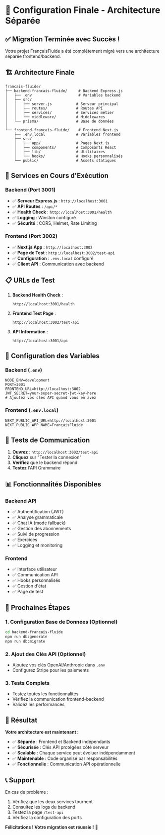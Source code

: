 # 🎉 Configuration Finale - Architecture Séparée

## ✅ **Migration Terminée avec Succès !**

Votre projet FrançaisFluide a été complètement migré vers une architecture séparée frontend/backend.

## 🏗️ **Architecture Finale**

```
francais-fluide/
├── backend-francais-fluide/     # Backend Express.js
│   ├── .env                     # Variables backend
│   ├── src/
│   │   ├── server.js           # Serveur principal
│   │   ├── routes/             # Routes API
│   │   ├── services/           # Services métier
│   │   └── middleware/         # Middlewares
│   └── prisma/                 # Base de données
│
└── frontend-francais-fluide/    # Frontend Next.js
    ├── .env.local              # Variables frontend
    ├── src/
    │   ├── app/                # Pages Next.js
    │   ├── components/         # Composants React
    │   ├── lib/                # Utilitaires
    │   └── hooks/              # Hooks personnalisés
    └── public/                 # Assets statiques
```

## 🚀 **Services en Cours d'Exécution**

### **Backend** (Port 3001)
- ✅ **Serveur Express.js** : `http://localhost:3001`
- ✅ **API Routes** : `/api/*`
- ✅ **Health Check** : `http://localhost:3001/health`
- ✅ **Logging** : Winston configuré
- ✅ **Sécurité** : CORS, Helmet, Rate Limiting

### **Frontend** (Port 3002)
- ✅ **Next.js App** : `http://localhost:3002`
- ✅ **Page de Test** : `http://localhost:3002/test-api`
- ✅ **Configuration** : `.env.local` configuré
- ✅ **Client API** : Communication avec backend

## 📋 **URLs de Test**

1. **Backend Health Check** :
   ```
   http://localhost:3001/health
   ```

2. **Frontend Test Page** :
   ```
   http://localhost:3002/test-api
   ```

3. **API Information** :
   ```
   http://localhost:3001/api
   ```

## 🔧 **Configuration des Variables**

### **Backend** (`.env`)
```env
NODE_ENV=development
PORT=3001
FRONTEND_URL=http://localhost:3002
JWT_SECRET=your-super-secret-jwt-key-here
# Ajoutez vos clés API quand vous en avez
```

### **Frontend** (`.env.local`)
```env
NEXT_PUBLIC_API_URL=http://localhost:3001
NEXT_PUBLIC_APP_NAME=FrançaisFluide
```

## 🧪 **Tests de Communication**

1. **Ouvrez** : `http://localhost:3002/test-api`
2. **Cliquez** sur "Tester la connexion"
3. **Vérifiez** que le backend répond
4. **Testez** l'API Grammaire

## 📊 **Fonctionnalités Disponibles**

### **Backend API**
- ✅ Authentification (JWT)
- ✅ Analyse grammaticale
- ✅ Chat IA (mode fallback)
- ✅ Gestion des abonnements
- ✅ Suivi de progression
- ✅ Exercices
- ✅ Logging et monitoring

### **Frontend**
- ✅ Interface utilisateur
- ✅ Communication API
- ✅ Hooks personnalisés
- ✅ Gestion d'état
- ✅ Page de test

## 🎯 **Prochaines Étapes**

### **1. Configuration Base de Données** (Optionnel)
```bash
cd backend-francais-fluide
npm run db:generate
npm run db:migrate
```

### **2. Ajout des Clés API** (Optionnel)
- Ajoutez vos clés OpenAI/Anthropic dans `.env`
- Configurez Stripe pour les paiements

### **3. Tests Complets**
- Testez toutes les fonctionnalités
- Vérifiez la communication frontend-backend
- Validez les performances

## 🎉 **Résultat**

**Votre architecture est maintenant :**
- ✅ **Séparée** : Frontend et Backend indépendants
- ✅ **Sécurisée** : Clés API protégées côté serveur
- ✅ **Scalable** : Chaque service peut évoluer indépendamment
- ✅ **Maintenable** : Code organisé par responsabilités
- ✅ **Fonctionnelle** : Communication API opérationnelle

## 📞 **Support**

En cas de problème :
1. Vérifiez que les deux services tournent
2. Consultez les logs du backend
3. Testez la page `/test-api`
4. Vérifiez la configuration des ports

**Félicitations ! Votre migration est réussie !** 🎊
